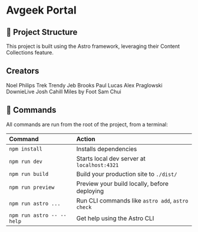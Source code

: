 # Avgeek Portal

## 🚀 Project Structure

This project is built using the Astro framework, leveraging their Content Collections feature.

## Creators

Noel Philips
Trek Trendy
Jeb Brooks
Paul Lucas
Alex Praglowski
DownieLive
Josh Cahill
Miles by Foot
Sam Chui


## 🧞 Commands

All commands are run from the root of the project, from a terminal:

| Command                   | Action                                           |
| :------------------------ | :----------------------------------------------- |
| `npm install`             | Installs dependencies                            |
| `npm run dev`             | Starts local dev server at `localhost:4321`      |
| `npm run build`           | Build your production site to `./dist/`          |
| `npm run preview`         | Preview your build locally, before deploying     |
| `npm run astro ...`       | Run CLI commands like `astro add`, `astro check` |
| `npm run astro -- --help` | Get help using the Astro CLI                     |


